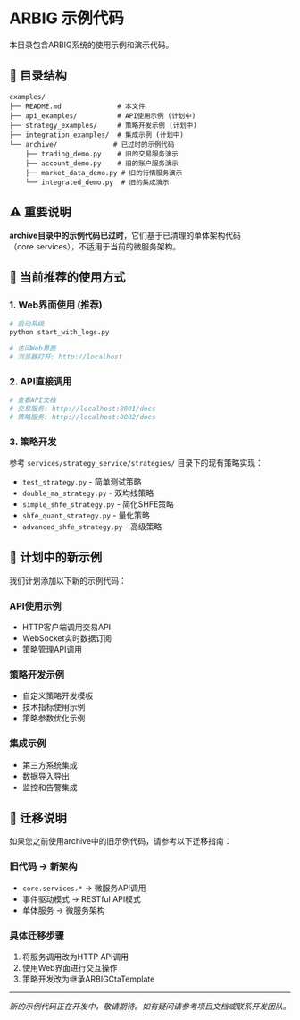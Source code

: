 # ARBIG 示例代码

本目录包含ARBIG系统的使用示例和演示代码。

## 📁 目录结构

```
examples/
├── README.md              # 本文件
├── api_examples/          # API使用示例 (计划中)
├── strategy_examples/     # 策略开发示例 (计划中)
├── integration_examples/  # 集成示例 (计划中)
└── archive/              # 已过时的示例代码
    ├── trading_demo.py    # 旧的交易服务演示
    ├── account_demo.py    # 旧的账户服务演示
    ├── market_data_demo.py # 旧的行情服务演示
    └── integrated_demo.py  # 旧的集成演示
```

## ⚠️ 重要说明

**archive目录中的示例代码已过时**，它们基于已清理的单体架构代码（core.services），不适用于当前的微服务架构。

## 🚀 当前推荐的使用方式

### 1. Web界面使用 (推荐)
```bash
# 启动系统
python start_with_logs.py

# 访问Web界面
# 浏览器打开: http://localhost
```

### 2. API直接调用
```bash
# 查看API文档
# 交易服务: http://localhost:8001/docs
# 策略服务: http://localhost:8002/docs
```

### 3. 策略开发
参考 `services/strategy_service/strategies/` 目录下的现有策略实现：
- `test_strategy.py` - 简单测试策略
- `double_ma_strategy.py` - 双均线策略
- `simple_shfe_strategy.py` - 简化SHFE策略
- `shfe_quant_strategy.py` - 量化策略
- `advanced_shfe_strategy.py` - 高级策略

## 📝 计划中的新示例

我们计划添加以下新的示例代码：

### API使用示例
- HTTP客户端调用交易API
- WebSocket实时数据订阅
- 策略管理API调用

### 策略开发示例
- 自定义策略开发模板
- 技术指标使用示例
- 策略参数优化示例

### 集成示例
- 第三方系统集成
- 数据导入导出
- 监控和告警集成

## 🔄 迁移说明

如果您之前使用archive中的旧示例代码，请参考以下迁移指南：

### 旧代码 → 新架构
- `core.services.*` → 微服务API调用
- 事件驱动模式 → RESTful API模式
- 单体服务 → 微服务架构

### 具体迁移步骤
1. 将服务调用改为HTTP API调用
2. 使用Web界面进行交互操作
3. 策略开发改为继承ARBIGCtaTemplate

---

*新的示例代码正在开发中，敬请期待。如有疑问请参考项目文档或联系开发团队。*
